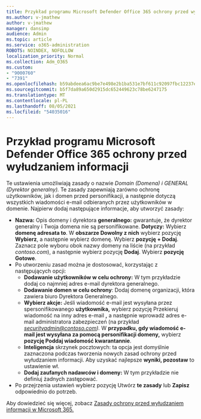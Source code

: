 ```yaml
---
title: Przykład programu Microsoft Defender Office 365 ochrony przed wyłudzaniem informacji
ms.author: v-jmathew
author: v-jmathew
manager: dansimp
audience: Admin
ms.topic: article
ms.service: o365-administration
ROBOTS: NOINDEX, NOFOLLOW
localization_priority: Normal
ms.collection: Adm_O365
ms.custom:
- "9000760"
- "7391"
ms.openlocfilehash: b59abdeea6ac9be7e498e2b1ba531e7bf611c92097fbc12237e78364dae84f35
ms.sourcegitcommit: b5f7da89a650d2915dc652449623c78be6247175
ms.translationtype: MT
ms.contentlocale: pl-PL
ms.lasthandoff: 08/05/2021
ms.locfileid: "54035016"
---
```

# <a name="example-microsoft-defender-for-office-365-anti-phishing-policy"></a>Przykład programu Microsoft Defender Office 365 ochrony przed wyłudzaniem informacji

Te ustawienia umożliwiają zasady o nazwie *Domain (Domena) i GENERAL (Dyrektor generalny).* Te zasady zapewniają zarówno ochronę użytkowników, jak i domen przed personifikacji, a następnie dotyczą wszystkich wiadomości e-mail odbieranych przez użytkowników w domenie. Najpierw dodaj następujące informacje, aby utworzyć zasady:

- **Nazwa:** Opis domeny i dyrektora **generalnego:** gwarantuje, że dyrektor generalny i Twoja domena nie są personifikowane.
  **Dotyczy:** Wybierz **domenę adresata to**. W **obszarze Dowolny z nich** wybierz pozycję **Wybierz**, a następnie wybierz domenę. Wybierz **pozycję + Dodaj**. Zaznacz pole wyboru obok nazwy domeny na liście (na przykład *contoso.com*), a następnie wybierz pozycję **Dodaj**. Wybierz **pozycję Gotowe**.
- Po utworzeniu zasad można je dostosować, korzystając z następujących opcji:
  - **Dodawanie użytkowników w celu ochrony:** W tym przykładzie dodaj co najmniej adres e-mail dyrektora generalnego.
  - **Dodawanie domen w celu ochrony**: Dodaj domenę organizacji, która zawiera biuro Dyrektora Generalnego.
  - **Wybierz akcje:** Jeśli wiadomość e-mail jest wysyłana przez spersonifikowanego **użytkownika,** wybierz pozycję Przekieruj wiadomość na inny adres e-mail **,** a następnie wprowadź adres e-mail administratora zabezpieczeń (na przykład *securityadmin@contoso.com).* W **przypadku, gdy wiadomość e-mail jest wysyłana za pomocą personifikacji domeny,** wybierz **pozycję Poddaj wiadomość kwarantannie**.
  - **Inteligencja** skrzynek pocztowych: ta opcja jest domyślnie zaznaczona podczas tworzenia nowych zasad ochrony przed wyłudzaniem informacji. Aby uzyskać najlepsze **wyniki, pozostaw** to ustawienie wł.
  - **Dodaj zaufanych nadawców i domeny:** W tym przykładzie nie definiuj żadnych zastępować.
- Po przejrzenia ustawień wybierz pozycję Utwórz **te zasady** lub **Zapisz** odpowiednio do potrzeb.

Aby dowiedzieć się więcej, zobacz [Zasady ochrony przed wyłudzaniem informacji w Microsoft 365.](https://go.microsoft.com/fwlink/?linkid=2092235)
